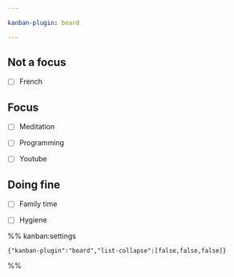 ```yaml
---

kanban-plugin: board

---
```


## Not a focus

- [ ] French


## Focus

- [ ] Meditation
- [ ] Programming
- [ ] Youtube


## Doing fine

- [ ] Family time
- [ ] Hygiene




%% kanban:settings
```
{"kanban-plugin":"board","list-collapse":[false,false,false]}
```
%%